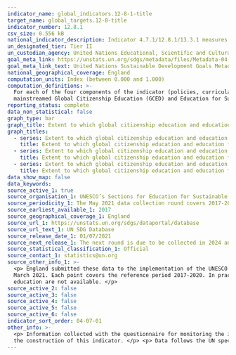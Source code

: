 ```yaml
---
indicator_name: global_indicators.12-8-1-title
target_name: global_targets.12-8-title
indicator_number: 12.8.1
csv_size: 0.556 kB
national_indicator_description: Indicator 4.7.1/12.8.1/13.3.1 measures the extent to which countries mainstream Global Citizenship Education (GCED) and Education for Sustainable Development (ESD) in their education systems.
un_designated_tier: Tier II
un_custodian_agency: United Nations Educational, Scientific and Cultural Organization - Institute for Statistics (UNESCO-UIS)
goal_meta_link: https://unstats.un.org/sdgs/metadata/files/Metadata-04-07-01.pdf
goal_meta_link_text: United Nations Sustainable Development Goals Metadata (PDF 4.0 MB)
national_geographical_coverage: England
computation_units: Index (between 0.000 and 1.000)
computation_definitions: >-
  For each of the four components of the indicator (policies, curricula, teacher education, and student assessment), a number of criteria are measured, which are then combined to give a single score between zero and one for each component. The closer to one the value, the better
  mainstreamed Global Citizenship Education (GCED) and Education for Sustainable Development (ESD) are in that component.
reporting_status: complete
data_non_statistical: false
graph_type: bar
graph_title: Extent to which global citizenship education and education for sustainable development are mainstreamed in curricula
graph_titles:
  - series: Extent to which global citizenship education and education for sustainable development are mainstreamed in curricula
    title: Extent to which global citizenship education and education for sustainable development are mainstreamed in curricula
  - series: Extent to which global citizenship education and education for sustainable development are mainstreamed in national education policies
    title: Extent to which global citizenship education and education for sustainable development are mainstreamed in national education policies
  - series: Extent to which global citizenship education and education for sustainable development are mainstreamed in student assessment
    title: Extent to which global citizenship education and education for sustainable development are mainstreamed in student assessment
data_show_map: false
data_keywords:
source_active_1: true
source_organisation_1: UNESCO’s Sections for Education for Sustainable Development and Global Citizenship and Peace Education.
source_periodicity_1: The May 2021 data collection round covers 2017-2020.
source_earliest_available_1: 2017
source_geographical_coverage_1: England
source_url_1: https://unstats.un.org/sdgs/dataportal/database
source_url_text_1: UN SDG Database
source_release_date_1: 01/07/2021
source_next_release_1: The next round is due to be collected in 2024 and will be released in 2025.
source_statistical_classification_1: Official
source_contact_1: statistics@un.org
source_other_info_1: >-
  <p> England submitted these data to the implementation of the UNESCO 1974 Recommendation concerning Education for International Understanding, Co-operation and Peace and Education relating to Human Rights and Fundamental Freedoms.</p> <p> Data were collected between October 2020 and
  March 2021. Each point covers the reference period 2017-2020. In practice, countries have most likely reported the most recent situation (i.e. 2020) </p> <p> Data on the extent to which global citizenship education and education for sustainable development are mainstreamed in teacher
  education are not available. </p>
source_active_2: false
source_active_3: false
source_active_4: false
source_active_5: false
source_active_6: false
indicator_sort_order: 04-07-01
other_info: >-
  <p> Information collected with the questionnaire for monitoring the implementation by UNESCO Member States of the 1974 Recommendation concerning Education for International Understanding, Co-operation and Peace and Education relating to Human Rights and Fundamental Freedoms is used for
  the construction of this indicator. </p> <p> Data follows the UN specification for this indicator. This indicator has been identified in collaboration with topic experts.
---
```

